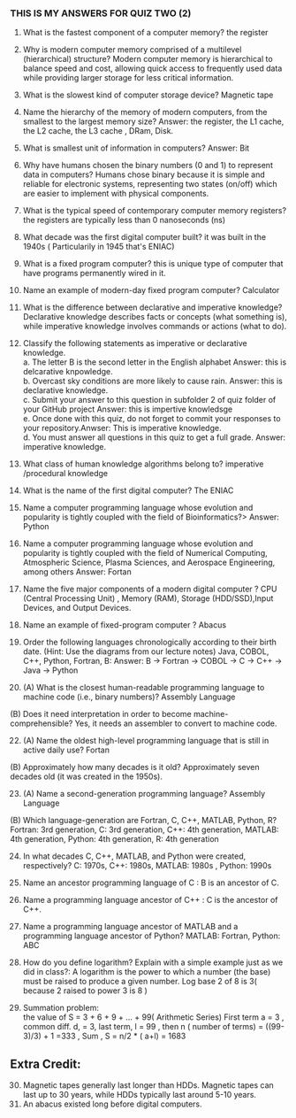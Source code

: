 ### THIS IS MY ANSWERS FOR QUIZ TWO (2) 
1) What is the fastest component of a computer memory? the register  
2) Why is modern computer memory comprised of a multilevel (hierarchical) structure? Modern computer memory is hierarchical to balance speed and cost, allowing quick access to frequently used data while providing larger storage for less critical information.  
3) What is the slowest kind of computer storage device? Magnetic tape 
4) Name the hierarchy of the memory of modern computers, from the smallest to the largest memory size? Answer: the register, the L1 cache, the L2 cache, the L3 cache , DRam, Disk.  
5) What is smallest unit of information in computers?  Answer: Bit  
7) Why have humans chosen the binary numbers (0 and 1) to represent data in computers? Humans chose binary because it is simple and reliable for electronic systems, representing two states (on/off) which are easier to implement with physical components.  
8) What is the typical speed of contemporary computer memory registers? the registers are  typically less than 0 nanoseconds (ns)   
9) What decade was the first digital computer built? it was built  in the 1940s ( Particularily in 1945 that's ENIAC)  
10) What is a fixed program computer? this is unique type of computer that have programs permanently wired in it.    

11) Name an example of modern-day fixed program computer? Calculator    

12) What is the difference between declarative and imperative knowledge? Declarative knowledge describes facts or concepts (what something is), while imperative knowledge involves commands or actions (what to do).     
13) Classify the following statements as imperative or declarative knowledge.    
a. The letter B is the second letter in the English alphabet Answer: this is delcarative knpowledge.    
b. Overcast sky conditions are more likely to cause rain. Answer: this is declarative knowledge.    
c. Submit your answer to this question in subfolder 2 of quiz folder of your GitHub project Answer: this is impertive knowledsge  
e. Once done with this quiz, do not forget to commit your responses to your repository.Anwser: This is imperative knowledge.   
d. You must answer all questions in this quiz to get a full grade. Answer: imperative knowledge.  

14) What class of human knowledge algorithms belong to? imperative /procedural knowledge    

15) What is the name of the first digital computer?  The ENIAC  

16) Name a computer programming language whose evolution and popularity is tightly coupled with the field of Bioinformatics?> Answer: Python 

17) Name a computer programming language whose evolution and popularity is tightly coupled with the field of Numerical Computing, Atmospheric Science, Plasma Sciences, and Aerospace Engineering, among others Answer: Fortan   

18) Name the five major components of a modern digital computer ? CPU (Central Processing Unit) , Memory (RAM), Storage (HDD/SSD),Input Devices, and Output Devices. 

19) Name an example of fixed-program computer ? Abacus 

20) Order the following languages chronologically according to their birth date. (Hint: Use the diagrams from our lecture notes)
Java, COBOL, C++, Python, Fortran, B: Answer:  B → Fortran → COBOL → C → C++ → Java → Python

21) (A) What is the closest human-readable programming language to machine code (i.e., binary numbers)?  Assembly Language

(B) Does it need interpretation in order to become machine-comprehensible?  Yes, it needs an assembler to convert to machine code.  


22) (A) Name the oldest high-level programming language that is still in active daily use?  Fortan 

(B) Approximately how many decades is it old? Approximately seven decades old (it was created in the 1950s).

23) (A) Name a second-generation programming language? Assembly Language  

(B) Which language-generation are Fortran, C, C++, MATLAB, Python, R?  Fortran: 3rd generation, C: 3rd generation, C++: 4th generation, MATLAB: 4th generation, Python: 4th generation, R: 4th generation   

24) In what decades C, C++, MATLAB, and Python were created, respectively? C: 1970s, C++: 1980s, MATLAB: 1980s , Python: 1990s

25) Name an ancestor programming language of C : B is an ancestor of C.

26) Name a programming language ancestor of C++ : C is the ancestor of C++.

27) Name a programming language ancestor of MATLAB and a programming language ancestor of Python? MATLAB: Fortran, Python: ABC  
  
28) How do you define logarithm? Explain with a simple example just as we did in class?: A logarithm is the power to which a number (the base) must be raised to produce a given number. Log base 2 of 8 is 3( because 2 raised to power 3 is 8 )  
29) Summation problem:  
the value of S = 3 + 6 + 9 + ... + 99( Arithmetic Series)
First term a = 3 , common diff. d, = 3, last term, l = 99 , then n ( number of terms)  = ((99-3)/3) + 1 =333 , Sum , S = n/2 * ( a+l) = 1683

## Extra Credit:
30) Magnetic tapes generally last longer than HDDs. Magnetic tapes can last up to 30 years, while HDDs typically last around 5-10 years.  
31) An abacus existed long before digital computers.  


